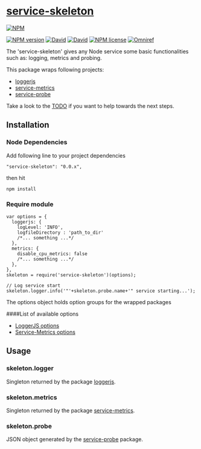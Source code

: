 # [service-skeleton](https://github.com/luscus/service-skeleton)

[![NPM](https://nodei.co/npm/service-skeleton.png?downloads=true&downloadRank=true&stars=true)](https://nodei.co/npm/service-skeleton/)

[![NPM version](https://img.shields.io/npm/v/service-skeleton.svg?style=flat)](https://www.npmjs.com/package/service-skeleton "View this project on NPM")
[![David](https://img.shields.io/david/luscus/node-service-skeleton.svg?style=flat)](https://david-dm.org/luscus/node-service-skeleton)
[![David](https://img.shields.io/david/dev/luscus/node-service-skeleton.svg?style=flat)](https://david-dm.org/luscus/node-service-skeleton#info=devDependencies)
[![NPM license](https://img.shields.io/npm/l/node-service-skeleton.svg?style=flat)](https://www.npmjs.com/package/service-skeleton "View this project on NPM")
[![Omniref](https://img.shields.io/badge/Omniref-docs-orange.svg?style=flat)](https://www.omniref.com/js/npm/service-skeleton)

The 'service-skeleton' gives any Node service some basic functionalities such as: logging, metrics and probing.

This package wraps following projects:
* [loggerjs](https://github.com/luscus/node-LoggerJS)
* [service-metrics](https://github.com/luscus/node-service-metrics)
* [service-probe](https://github.com/luscus/node-service-probe)

Take a look to the [TODO](https://github.com/luscus/node-service-skeleton/blob/master/TODO.md) if you want to help towards the next steps.

## Installation

### Node Dependencies

Add following line to your project dependencies

    "service-skeleton": "0.0.x",

then hit

    npm install

### Require module

    var options = {
      loggerjs: {
        logLevel: 'INFO',
        logfileDirectory : 'path_to_dir'
        /*... something ...*/
      },
      metrics: {
        disable_cpu_metrics: false
        /*... something ...*/
      },
    },
    skeleton = require('service-skeleton')(options);

    // Log service start
    skeleton.logger.info('"'+skeleton.probe.name+'" service starting...');

The options object holds option groups for the wrapped packages

####List of available options

* [LoggerJS options](https://github.com/luscus/LoggerJS/blob/master/README.md#instanciate)
* [Service-Metrics options](https://github.com/luscus/node-service-metrics#configure)

## Usage

### skeleton.logger

Singleton returned by the package [loggerjs](https://github.com/luscus/node-LoggerJS).

### skeleton.metrics

Singleton returned by the package [service-metrics](https://github.com/luscus/node-service-metrics).

### skeleton.probe

JSON object generated by the [service-probe](https://github.com/luscus/node-service-probe) package.
